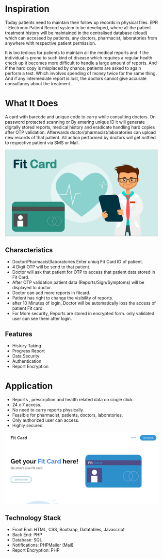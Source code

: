 
# Inspiration
Today patients need to maintain their follow up records in physical files. EPR - Electronic Patient Record system to be developed, where all the patient treatment history will be maintained in the centralised database (cloud) which can accessed by patients, any doctors, pharmacist, laboratories from anywhere with respective patient permission.

It is too tedious for patients to maintain all the medical reports and if the individual is prone to such kind of disease which requires a regular health check up it becomes more difficult to handle a large amount of reports. And if the hard copy is misplaced by chance, patients are asked to again perform a test. Which involves spending of money twice for the same thing. And if any intermediate report is lost, the doctors cannot give accurate consultancy about the treatment.

# What It Does
A card with barcode and unique code to carry while consulting doctors. On password protected scanning or By entering unique ID it will generate digitally stored reports, medical history and eradicate handling hard copies after OTP validation. Afterwards doctor/pharmacist/laboratories can upload new records of that patient.
All action performed by doctors will get notfied to respective patient via SMS or Mail.

![home](https://github.com/Ketan2010/Fit-Card/blob/main/assets/img/fithome.png?raw=true) <br>


## Characteristics
* Doctor/Pharmacist/laboratories Enter uniuq Fit Card ID of patient.
* 4 Digit OTP will be send to that patient.
* Doctor will ask that patient for OTP to access that patient data stored in Fit Card.
* After OTP validation patient data (Reports/Sign/Symptoms) will be displayed to doctor.
* Doctor can add more reports in fitcard.
* Patient has right to change the visibility of reports.
* after 10 Minutes of login, Doctor will be automatically loss the access of patient Fit card.
* For More security, Reports are stored in encrypted form. only validated user can see them after login.

## Features
* History Taking
* Progress Report
* Data Security
* Authentication
* Report Encryption

# Application
* Reports , prescription and health related data on single click.
* 24 x 7 access.
* No need to carry reports physically.
* Feasible for pharmacist, patients, doctors, laboratories.
* Only authorized user can access.
* Highly secured.

![home](https://github.com/Ketan2010/Fit-Card/blob/main/assets/img/fitme.jpeg?raw=true) <br>

## Technology Stack
* Front End: HTML, CSS, Bootsrap, Datatables, Javascript
* Back End: PHP
* Database: SQL 
* Notifications: PHPMailer (Mail)
* Report Encryption: PHP
 

